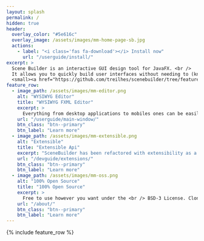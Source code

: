 ```yaml
---
layout: splash
permalink: /
hidden: true
header:
  overlay_color: "#5e616c"
  overlay_image: /assets/images/mm-home-page-sb.jpg
  actions:
    - label: "<i class='fas fa-download'></i> Install now"
      url: "/userguide/install/"
excerpt: >
  Scene Builder is an interactive GUI design tool for JavaFX. <br />
  It allows you to quickly build user interfaces without needing to (know how to) code.<br />
  <small><a href="https://github.com/treilhes/scenebuilder/tree/feature/scenebuilderx">Latest release vX.X.X</a></small>
feature_row:
  - image_path: /assets/images/mm-editor.png
    alt: "WYSIWYG Editor"
    title: "WYSIWYG FXML Editor"
    excerpt: >
      Everything from desktop applications to mobiles ones can be easily created. <br /> <br /> <br />
    url: "/userguide/main-window/"
    btn_class: "btn--primary"
    btn_label: "Learn more"
  - image_path: /assets/images/mm-extensible.png
    alt: "Extensible"
    title: "Extensible Api"
    excerpt: "SceneBuilder has been refactored with extensibility as a goal. Update existing functionalities or create new ones, the future of SceneBuilder will be up to you."
    url: "/devguide/extensions/"
    btn_class: "btn--primary"
    btn_label: "Learn more"
  - image_path: /assets/images/mm-oss.png
    alt: "100% Open Source"
    title: "100% Open Source"
    excerpt: >
      Free to use however you want under the <br /> BSD-3 License. Clone it, fork it, extend it... whatever ! <br /> <br />
    url: "/about/"
    btn_class: "btn--primary"
    btn_label: "Learn more"      
---
```


{% include feature_row %}
